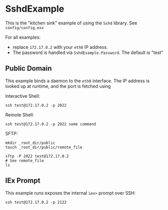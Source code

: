 # SshdExample

This is the "kitchen sink" example of using the `Sshd` library.  See `config/config.exs`

For all examples:
* replace `172.17.0.2` with your `eth0` IP address.
* The password is handled via `SshdExample.Password`.  The default is "test"

## Public Domain

This example binds a daemon to the `eth0` interface.  The IP address is looked up at runtime, and the port is fetched using


Interactive Shell:
```
ssh test@172.17.0.2 -p 2022
```

Remote Shell:
```
ssh test@172.17.0.2 -p 2022 some command
```

SFTP:
```
mkdir _root_dir/public
touch _root_dir/public/remote_file

sftp -P 2022 test@172.17.0.2
# See remote_file
ls
```


## IEx Prompt

This example runs exposes the internal `iex>` prompt over SSH:
```
ssh test@172.17.0.2 -p 2122
```
